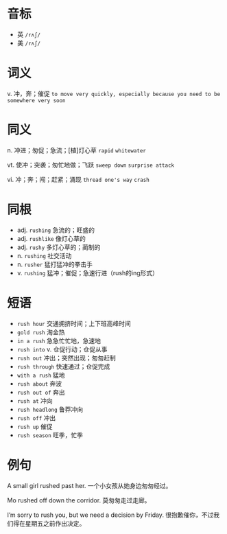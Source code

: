 # 音标

- 英 `/rʌʃ/`
- 美 `/rʌʃ/`

# 词义

v. 冲，奔；催促
`to move very quickly, especially because you need to be somewhere very soon`

# 同义

n. 冲进；匆促；急流；[植]灯心草
`rapid` `whitewater`

vt. 使冲；突袭；匆忙地做；飞跃
`sweep down` `surprise attack`

vi. 冲；奔；闯；赶紧；涌现
`thread one's way` `crash`

# 同根

- adj. `rushing` 急流的；旺盛的
- adj. `rushlike` 像灯心草的
- adj. `rushy` 多灯心草的；蔺制的
- n. `rushing` 社交活动
- n. `rusher` 猛打猛冲的拳击手
- v. `rushing` 猛冲；催促；急速行进（rush的ing形式）

# 短语

- `rush hour` 交通拥挤时间；上下班高峰时间
- `gold rush` 淘金热
- `in a rush` 急急忙忙地，急速地
- `rush into` v. 仓促行动；仓促从事
- `rush out` 冲出；突然出现；匆匆赶制
- `rush through` 快速通过；仓促完成
- `with a rush` 猛地
- `rush about` 奔波
- `rush out of` 奔出
- `rush at` 冲向
- `rush headlong` 鲁莽冲向
- `rush off` 冲出
- `rush up` 催促
- `rush season` 旺季，忙季

# 例句

A small girl rushed past her.
一个小女孩从她身边匆匆经过。

Mo rushed off down the corridor.
莫匆匆走过走廊。

I’m sorry to rush you, but we need a decision by Friday.
很抱歉催你，不过我们得在星期五之前作出决定。


